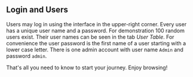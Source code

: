 ## Login and Users

Users may log in using the interface in the upper-right corner. Every user has a unique user name and a password. For demonstration 100 random users exist. Their user names can be seen in the tab *User Table*. For convenience the user password is the first name of a user starting with a lower case letter. There is one admin account with user name `Admin` and password `admin`.

That's all you need to know to start your journey. Enjoy browsing!
